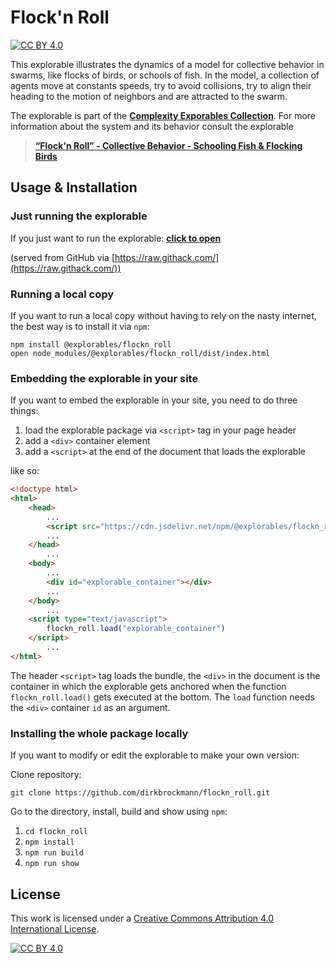 [cc-by]: http://creativecommons.org/licenses/by/4.0/
[cc-by-image]: https://i.creativecommons.org/l/by/4.0/88x31.png
[cc-by-shield]: https://img.shields.io/badge/License-CC%20BY%204.0-lightgrey.svg

# Flock'n Roll

[![CC BY 4.0][cc-by-shield]][cc-by]

This explorable illustrates the dynamics of a model for collective behavior in swarms, like flocks of birds, or schools of fish. In the model, a collection of agents move at constants speeds, try to avoid collisions, try to align their heading to the motion of neighbors and are attracted to the swarm.

The explorable is part of the [**Complexity Exporables Collection**](https://www.complexity-explorables.org). For more information about the system and its behavior consult the explorable
> [**“Flock'n Roll” - Collective Behavior - Schooling Fish & Flocking Birds**](https://www.complexity-explorables.org/explorables/flockn-roll/)

## Usage & Installation


### Just running the explorable

If you just want to run the explorable: [**click to open**](https://raw.githack.com/dirkbrockmann/flockn_roll/main/dist/index.html)

(served from GitHub via [https://raw.githack.com/](https://raw.githack.com/))

### Running a local copy

If you want to run a local copy without having to rely on the nasty internet, the best way
is to install it via `npm`:

```shell
npm install @explorables/flockn_roll
open node_modules/@explorables/flockn_roll/dist/index.html 
```

### Embedding the explorable in your site

If you want to embed the explorable in your site, you need to do three things:

1. load the explorable package via `<script>` tag in your page header
2. add a `<div>` container element
3. add a `<script>` at the end of the document that loads the explorable
	
like so:

```html
<!doctype html>
<html>
	<head>
		...
		<script src="https://cdn.jsdelivr.net/npm/@explorables/flockn_roll"></script>
		...
	</head>
		...
	<body>
		...
	    <div id="explorable_container"></div>
		...
	</body>
		...
	<script type="text/javascript">
		flockn_roll.load("explorable_container")
	</script>
		...
</html>
```

The header `<script>` tag loads the bundle, the `<div>` in the document is the container in which the explorable gets anchored when the function `flockn_roll.load()` gets executed at the bottom. The `load` function needs the `<div>` container `id` as an argument.

### Installing the whole package locally

If you want to modify or edit the explorable to make your own version: 

Clone repository:

```shell
git clone https://github.com/dirkbrockmann/flockn_roll.git
```


Go to the directory, install, build and show using `npm`:

1. `cd flockn_roll`
2. `npm install`
3. `npm run build`
4. `npm run show`

## License

This work is licensed under a
[Creative Commons Attribution 4.0 International License][cc-by].

[![CC BY 4.0][cc-by-image]][cc-by]


